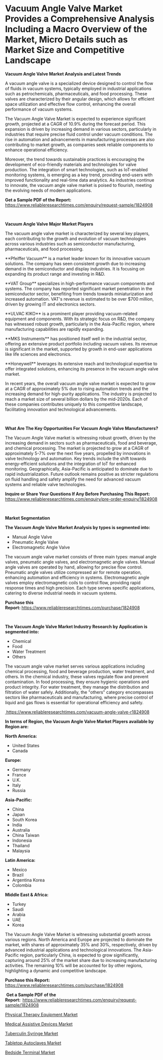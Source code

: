 <p><h1>Vacuum Angle Valve Market Provides a Comprehensive Analysis Including a Macro Overview of the Market, Micro Details such as Market Size and Competitive Landscape</h1></p><p><strong>Vacuum Angle Valve Market Analysis and Latest Trends</strong></p>
<p><p>A vacuum angle valve is a specialized device designed to control the flow of fluids in vacuum systems, typically employed in industrial applications such as petrochemicals, pharmaceuticals, and food processing. These valves are characterized by their angular design, which allows for efficient space utilization and effective flow control, enhancing the overall performance of vacuum systems.</p><p>The Vacuum Angle Valve Market is expected to experience significant growth, projected at a CAGR of 10.9% during the forecast period. This expansion is driven by increasing demand in various sectors, particularly in industries that require precise fluid control under vacuum conditions. The rise in automation and advancements in manufacturing processes are also contributing to market growth, as companies seek reliable components to enhance operational efficiency.</p><p>Moreover, the trend towards sustainable practices is encouraging the development of eco-friendly materials and technologies for valve production. The integration of smart technologies, such as IoT-enabled monitoring systems, is emerging as a key trend, providing end-users with improved functionality and real-time data analytics. As industries continue to innovate, the vacuum angle valve market is poised to flourish, meeting the evolving needs of modern applications.</p></p>
<p><strong>Get a Sample PDF of the Report:&nbsp;</strong> <a href="https://www.reliableresearchtimes.com/enquiry/request-sample/1824908?utm_campaign=3002&utm_medium=2&utm_source=Github&utm_content=ia&utm_term=09042025&utm_id=vacuum-angle-valve">https://www.reliableresearchtimes.com/enquiry/request-sample/1824908</a></p>
<p>&nbsp;</p>
<p><strong>Vacuum Angle Valve Major Market Players</strong></p>
<p><p>The vacuum angle valve market is characterized by several key players, each contributing to the growth and evolution of vacuum technologies across various industries such as semiconductor manufacturing, pharmaceuticals, and food processing. </p><p>**Pfeiffer Vacuum** is a market leader known for its innovative vacuum solutions. The company has seen consistent growth due to increasing demand in the semiconductor and display industries. It is focusing on expanding its product range and investing in R&D. </p><p>**VAT Group** specializes in high-performance vacuum components and systems. The company has reported significant market penetration in the semiconductor sector, benefiting from trends towards miniaturization and increased automation. VAT's revenue is estimated to be over $700 million, driven by growing IT and electronics sectors.</p><p>**ULVAC KIKO** is a prominent player providing vacuum-related equipment and components. With its strategic focus on R&D, the company has witnessed robust growth, particularly in the Asia-Pacific region, where manufacturing capabilities are rapidly expanding.</p><p>**MKS Instruments** has positioned itself well in the industrial sector, offering an extensive product portfolio including vacuum valves. Its revenue is significant in the market, supported by growth in end-user applications like life sciences and electronics.</p><p>**Honeywell** leverages its extensive reach and technological expertise to offer integrated solutions, enhancing its presence in the vacuum angle valve market. </p><p>In recent years, the overall vacuum angle valve market is expected to grow at a CAGR of approximately 5% due to rising automation trends and the increasing demand for high-purity applications. The industry is projected to reach a market size of several billion dollars by the mid-2020s. Each of these companies contributes uniquely to this competitive landscape, facilitating innovation and technological advancements.</p></p>
<p>&nbsp;</p>
<p><strong>What Are The Key Opportunities For Vacuum Angle Valve Manufacturers?</strong></p>
<p><p>The Vacuum Angle Valve market is witnessing robust growth, driven by the increasing demand in sectors such as pharmaceuticals, food and beverage, and chemical processing. The market is projected to grow at a CAGR of approximately 5-7% over the next five years, propelled by innovations in valve technology and automation. Key trends include the shift towards energy-efficient solutions and the integration of IoT for enhanced monitoring. Geographically, Asia-Pacific is anticipated to dominate due to rapid industrialization. Future outlook remains positive as stricter regulations on fluid handling and safety amplify the need for advanced vacuum systems and reliable valve technologies.</p></p>
<p><strong>Inquire or Share Your Questions If Any Before Purchasing This Report:</strong> <a href="https://www.reliableresearchtimes.com/enquiry/pre-order-enquiry/1824908?utm_campaign=3002&utm_medium=2&utm_source=Github&utm_content=ia&utm_term=09042025&utm_id=vacuum-angle-valve">https://www.reliableresearchtimes.com/enquiry/pre-order-enquiry/1824908</a></p>
<p>&nbsp;</p>
<p><strong>Market Segmentation</strong></p>
<p><strong>The Vacuum Angle Valve Market Analysis by types is segmented into:</strong></p>
<p><ul><li>Manual Angle Valve</li><li>Pneumatic Angle Valve</li><li>Electromagnetic Angle Valve</li></ul></p>
<p><p>The vacuum angle valve market consists of three main types: manual angle valves, pneumatic angle valves, and electromagnetic angle valves. Manual angle valves are operated by hand, allowing for precise flow control. Pneumatic angle valves utilize compressed air for remote operation, enhancing automation and efficiency in systems. Electromagnetic angle valves employ electromagnetic coils to control flow, providing rapid response times and high precision. Each type serves specific applications, catering to diverse industrial needs in vacuum systems.</p></p>
<p><strong>Purchase this Report:&nbsp;</strong><a href="https://www.reliableresearchtimes.com/purchase/1824908?utm_campaign=3002&utm_medium=2&utm_source=Github&utm_content=ia&utm_term=09042025&utm_id=vacuum-angle-valve">https://www.reliableresearchtimes.com/purchase/1824908</a></p>
<p>&nbsp;</p>
<p><strong>The Vacuum Angle Valve Market Industry Research by Application is segmented into:</strong></p>
<p><ul><li>Chemical</li><li>Food</li><li>Water Treatment</li><li>Others</li></ul></p>
<p><p>The vacuum angle valve market serves various applications including chemical processing, food and beverage production, water treatment, and others. In the chemical industry, these valves regulate flow and prevent contamination. In food processing, they ensure hygienic operations and product integrity. For water treatment, they manage the distribution and filtration of water safely. Additionally, the "others" category encompasses sectors like pharmaceuticals and manufacturing, where precise control of liquid and gas flows is essential for operational efficiency and safety.</p></p>
<p><a href="https://www.reliableresearchtimes.com/vacuum-angle-valve-r1824908?utm_campaign=3002&utm_medium=2&utm_source=Github&utm_content=ia&utm_term=09042025&utm_id=vacuum-angle-valve">&nbsp;https://www.reliableresearchtimes.com/vacuum-angle-valve-r1824908</a></p>
<p><strong>In terms of Region, the Vacuum Angle Valve Market Players available by Region are:</strong></p>
<p>
    <p> <strong> North America: </strong>
        <ul>
            <li>United States</li>
            <li>Canada</li>
        </ul>
        </p> 
    <p> <strong> Europe: </strong>
        <ul>
            <li>Germany</li>
            <li>France</li>
            <li>U.K.</li>
            <li>Italy</li>
            <li>Russia</li>
        </ul>
        </p> 
    <p> <strong> Asia-Pacific: </strong>
        <ul>
            <li>China</li>
            <li>Japan</li>
            <li>South Korea</li>
            <li>India</li>
            <li>Australia</li>
            <li>China Taiwan</li>
            <li>Indonesia</li>
            <li>Thailand</li>
            <li>Malaysia</li>
        </ul>
        </p> 
    <p> <strong> Latin America: </strong>
        <ul>
            <li>Mexico</li>
            <li>Brazil</li>
            <li>Argentina Korea</li>
            <li>Colombia</li>
        </ul>
        </p> 
    <p> <strong> Middle East & Africa: </strong>
        <ul>
            <li>Turkey</li>
            <li>Saudi</li>
            <li>Arabia</li>
            <li>UAE</li>
            <li>Korea</li>
        </ul>
    </p>
    </p>
<p><p>The Vacuum Angle Valve Market is witnessing substantial growth across various regions. North America and Europe are projected to dominate the market, with shares of approximately 35% and 30%, respectively, driven by advanced industrial applications and technological innovations. The Asia-Pacific region, particularly China, is expected to grow significantly, capturing around 25% of the market share due to increasing manufacturing activities. The remaining 10% will be accounted for by other regions, highlighting a dynamic and competitive landscape.</p></p>
<p><strong>Purchase this Report: </strong><a href="https://www.reliableresearchtimes.com/purchase/1824908?utm_campaign=3002&utm_medium=2&utm_source=Github&utm_content=ia&utm_term=09042025&utm_id=vacuum-angle-valve">https://www.reliableresearchtimes.com/purchase/1824908</a></p>
<p>&nbsp;<strong>Get a Sample PDF of the Report:&nbsp;&nbsp;</strong><a href="https://www.reliableresearchtimes.com/enquiry/request-sample/1824908?utm_campaign=3002&utm_medium=2&utm_source=Github&utm_content=ia&utm_term=09042025&utm_id=vacuum-angle-valve">https://www.reliableresearchtimes.com/enquiry/request-sample/1824908</a></p>
<p><strong></strong></p>
<p><p><a href="https://www.linkedin.com/pulse/physical-therapy-equipment-market-trends-analysis-size-cdh6c?utm_campaign=3002&utm_medium=2&utm_source=Github&utm_content=ia&utm_term=09042025&utm_id=vacuum-angle-valve">Physical Therapy Equipment Market</a></p><p><a href="https://www.linkedin.com/pulse/medical-assistive-devices-market-forecasted-from-2025-0r6qc?utm_campaign=3002&utm_medium=2&utm_source=Github&utm_content=ia&utm_term=09042025&utm_id=vacuum-angle-valve">Medical Assistive Devices Market</a></p><p><a href="https://www.linkedin.com/pulse/tuberculin-syringe-market-report-marketanalysis-betterdecision-making-fw1lc?utm_campaign=3002&utm_medium=2&utm_source=Github&utm_content=ia&utm_term=09042025&utm_id=vacuum-angle-valve">Tuberculin Syringe Market</a></p><p><a href="https://www.linkedin.com/pulse/insightful-tabletop-autoclaves-market-report-swot-analysis-identifying-5hhpc?utm_campaign=3002&utm_medium=2&utm_source=Github&utm_content=ia&utm_term=09042025&utm_id=vacuum-angle-valve">Tabletop Autoclaves Market</a></p><p><a href="https://www.linkedin.com/pulse/bedside-terminal-market-analysis-report-2025-2032-key-insights-4gpac?utm_campaign=3002&utm_medium=2&utm_source=Github&utm_content=ia&utm_term=09042025&utm_id=vacuum-angle-valve">Bedside Terminal Market</a></p></p>